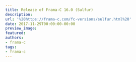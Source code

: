 ```yaml
---
title: Release of Frama-C 16.0 (Sulfur)
description:
url: '%20https://frama-c.com/fc-versions/sulfur.html%20'
date: 2017-11-29T00:00:00-00:00
preview_image:
featured:
authors:
- frama-c
tags:
- frama-c
---
```



